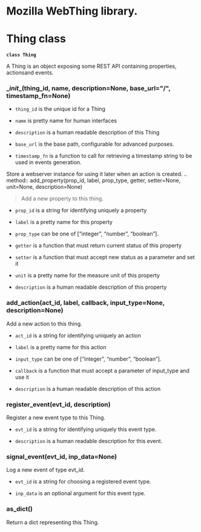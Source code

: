 # Mozilla WebThing library.

# Thing class


**`class Thing`**

A Thing is an object exposing some REST API containing properties, actionsand events.


### \__init__(thing_id, name, description=None, base_url="/", timestamp_fn=None)

* ```thing_id``` is the unique id for a Thing


* ```name``` is pretty name for human interfaces


* ```description``` is a human readable description of this Thing


* ```base_url``` is the base path, configurable for advanced purposes.


* ```timestamp_fn``` is a function to call for retrieving a timestamp string to be used in events generation.

Store a webserver instance for using it later when an action is created.
..  method:: add_property(prop_id, label, prop_type, getter, setter=None, unit=None, description=None)

> Add a new property to this thing.


* ```prop_id``` is a string for identifying uniquely a property


* ```label``` is a pretty name for this property


* ```prop_type``` can be one of [“integer”, “number”, “boolean”].


* ```getter``` is a function that must return current status of this property


* ```setter``` is a function that must accept new status as a parameter and set it


* ```unit``` is a pretty name for the measure unit of this property


* ```description``` is a human readable description of this property


### add_action(act_id, label, callback, input_type=None, description=None)
Add a new action to this thing.


* ```act_id``` is a string for identifying uniquely an action


* ```label``` is a pretty name for this action


* ```input_type``` can be one of [“integer”, “number”, “boolean”].


* ```callback``` is a function that must accept a parameter of input_type and use it


* ```description``` is a human readable description of this action


### register_event(evt_id, description)
Register a new event type to this Thing.


* ```evt_id``` is a string for identifying uniquely this event type.


* ```description``` is a human readable description for this event.


### signal_event(evt_id, inp_data=None)
Log a new event of type evt_id.


* ```evt_id``` is a string for choosing a registered event type.


* ```inp_data``` is an optional argument for this event type.


### as_dict()
Return a dict representing this Thing.
<!--stackedit_data:
eyJoaXN0b3J5IjpbLTEzMDQyMDg3NjBdfQ==
-->